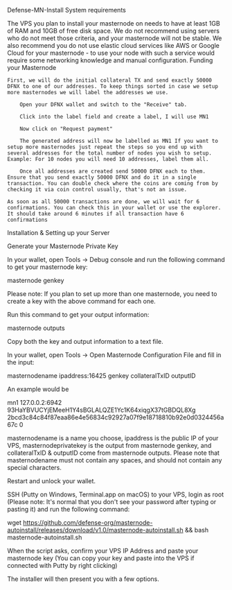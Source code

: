 Defense-MN-Install
System requirements

The VPS you plan to install your masternode on needs to have at least 1GB of RAM and 10GB of free disk space. We do not recommend using servers who do not meet those criteria, and your masternode will not be stable. We also recommend you do not use elastic cloud services like AWS or Google Cloud for your masternode - to use your node with such a service would require some networking knowledge and manual configuration.
Funding your Masternode

    First, we will do the initial collateral TX and send exactly 50000 DFNX to one of our addresses. To keep things sorted in case we setup more masternodes we will label the addresses we use.

        Open your DFNX wallet and switch to the "Receive" tab.

        Click into the label field and create a label, I will use MN1

        Now click on "Request payment"

        The generated address will now be labelled as MN1 If you want to setup more masternodes just repeat the steps so you end up with several addresses for the total number of nodes you wish to setup. Example: For 10 nodes you will need 10 addresses, label them all.

        Once all addresses are created send 50000 DFNX each to them. Ensure that you send exactly 50000 DFNX and do it in a single transaction. You can double check where the coins are coming from by checking it via coin control usually, that's not an issue.

    As soon as all 50000 transactions are done, we will wait for 6 confirmations. You can check this in your wallet or use the explorer. It should take around 6 minutes if all transaction have 6 confirmations

Installation & Setting up your Server

Generate your Masternode Private Key

In your wallet, open Tools -> Debug console and run the following command to get your masternode key:

masternode genkey

Please note: If you plan to set up more than one masternode, you need to create a key with the above command for each one.

Run this command to get your output information:

masternode outputs

Copy both the key and output information to a text file.

In your wallet, open Tools -> Open Masternode Configuration File and fill in the input:

masternodename ipaddress:16425 genkey collateralTxID outputID

An example would be

mn1 127.0.0.2:6942 93HaYBVUCYjEMeeH1Y4sBGLALQZE1Yc1K64xiqgX37tGBDQL8Xg 2bcd3c84c84f87eaa86e4e56834c92927a07f9e18718810b92e0d0324456a67c 0

masternodename is a name you choose, ipaddress is the public IP of your VPS, masternodeprivatekey is the output from masternode genkey, and collateralTxID & outputID come from masternode outputs. Please note that masternodename must not contain any spaces, and should not contain any special characters.

Restart and unlock your wallet.

SSH (Putty on Windows, Terminal.app on macOS) to your VPS, login as root (Please note: It's normal that you don't see your password after typing or pasting it) and run the following command:

wget https://github.com/defense-org/masternode-autoinstall/releases/download/v1.0/masternode-autoinstall.sh && bash masternode-autoinstall.sh

When the script asks, confirm your VPS IP Address and paste your masternode key (You can copy your key and paste into the VPS if connected with Putty by right clicking)

The installer will then present you with a few options.
